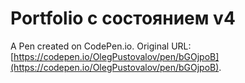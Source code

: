# Portfolio с состоянием v4

A Pen created on CodePen.io. Original URL: [https://codepen.io/OlegPustovalov/pen/bGOjpoB](https://codepen.io/OlegPustovalov/pen/bGOjpoB).

